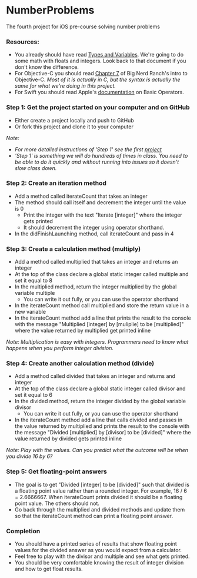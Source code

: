 NumberProblems
==============

The fourth project for iOS pre-course solving number problems

### Resources:
- You already should have read [Types and Variables](https://devmounta.in/files/iOS/ios-precourse__02TypesVariables.pdf). We're going to do some math with floats and integers. Look back to that document if you don't know the difference.
- For Objective-C you should read [Chapter 7](http://www.bignerdranch.com/documents/objective-c-prereading-assignment.pdf) of Big Nerd Ranch's intro to Objective-C. *Most of it is actually in C, but the syntax is actually the same for what we're doing in this project.*
- For Swift you should read Apple's [documentation](https://developer.apple.com/library/prerelease/ios/documentation/Swift/Conceptual/Swift_Programming_Language/BasicOperators.html#//apple_ref/doc/uid/TP40014097-CH6-XID_109) on Basic Operators. 

### Step 1: Get the project started on your computer and on GitHub
- Either create a project locally and push to GitHub
- Or fork this project and clone it to your computer

*Note:*
- *For more detailed instructions of 'Step 1' see the first [project](https://github.com/DevMountain/AGoodStart.git)*
- *'Step 1' is something we will do hundreds of times in class. You need to be able to do it quickly and without running into issues so it doesn't slow class down.*

### Step 2: Create an iteration method
- Add a method called iterateCount that takes an integer 
- The method should call itself and decrement the integer until the value is 0
  - Print the integer with the text "Iterate [integer]" where the integer gets printed
  - It should decrement the integer using operator shorthand. 
- In the didFinishLaunching method, call iterateCount and pass in 4

### Step 3: Create a calculation method (multiply)
- Add a method called multiplied that takes an integer and returns an integer
- At the top of the class declare a global static integer called multiple and set it equal to 8
- In the multiplied method, return the integer multiplied by the global variable multiple
  - You can write it out fully, or you can use the operator shorthand
- In the iterateCount method call multiplied and store the return value in a new variable
- In the iterateCount method add a line that prints the result to the console with the message "Multiplied [integer] by [muliplie] to be [multiplied]" where the value returned by multiplied get printed inline

*Note: Multiplication is easy with integers. Programmers need to know what happens when you perform integer division.*

### Step 4: Create another calculation method (divide)
- Add a method called divided that takes an integer and returns and integer
- At the top of the class declare a global static integer called divisor and set it equal to 6
- In the divided method, return the integer divided by the global variable divisor
  - You can write it out fully, or you can use the operator shorthand
- In the iterateCount method add a line that calls divided and passes in the value returned by multiplied and prints the result to the console with the message "Divided [multiplied] by [divisor] to be [divided]" where the value returned by divided gets printed inline

*Note: Play with the values. Can you predict what the outcome will be when you divide 16 by 6?*

### Step 5: Get floating-point answers
- The goal is to get "Divided [integer] to be [divided]" such that divided is a floating point value rather than a rounded integer. For example, 16 / 6 = 2.6666667. When iterateCount prints divided it should be a floating point value. The others should not.
- Go back through the multiplied and divided methods and update them so that the iterateCount method can print a floating point answer.

### Completion
- You should have a printed series of results that show floating point values for the divided answer as you would expect from a calculator.
- Feel free to play with the divisor and multiple and see what gets printed.
- You should be very comfortable knowing the result of integer division and how to get float results.

